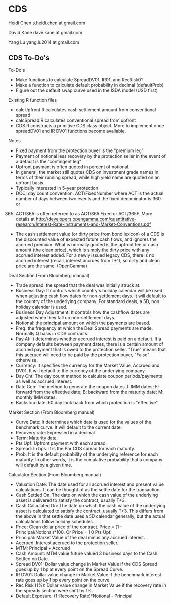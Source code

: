 CDS
========================================================
Heidi Chen 
s.heidi.chen at gmail.com

David Kane
dave.kane at gmail.com

Yang Lu 
yang.lu2014 at gmail.com

CDS To-Do's
--------------------------------------------------------


To-Do's
- Make functions to calculate SpreadDV01, IR01, and RecRisk01
- Make a function to calculate default probability in decimal (defaultProb)
- Figure out the default swap curve used in the ISDA model (USD first)

Existing R function files
- calcUpfront.R calculates cash settlement amount from conventional spread
- calcSpread.R calculates conventional spread from upfront
- CDS.R constructs a primitive CDS class object. More to implement once spreadDV01 and IR DV01 functions become available.


Notes
- Fixed payment from the protection buyer is the "premium leg"
- Payment of notional less recovery by the protection seller in the event of a default is the "contingent leg"
- Upfront paymant is often quoted in percent of notional.
- In general, the market still quotes CDS on investment grade names in terms of their running spread, while high yield name are quoted on an upfront basis.
- Typically interested in 5-year protection
- DCC: day count convention. ACT/FixedNumber where ACT is the actual
number of days between two events and the fixed denominator is 360 or
365. ACT/365 is often referred to as ACT/365 Fixed or ACT/365F. More details at http://developers.opengamma.com/quantitative-research/Interest-Rate-Instruments-and-Market-Conventions.pdf
- The cash settlement value (or dirty price from bond lexicon) of a CDS
is the discounted value of expected future cash flows, and ignores the
accrued premium. What is normally quoted is the upfront fee or cash
amount (the clean price), which is simply the dirty price with any
accrued interest added. For a newly issued legacy CDS, there is no
accrued interest (recall, interest accrues from T+1), so dirty and
clean price are the same. (OpenGamma)


Deal Section (From Bloomberg manual)
- Trade spread: the spread that the deal was initially struck at.
- Business Day: It controls which country's holiday calendar will be used when adjusting cash flow dates for non-settlement days. It will default to the country of the underlying company. For standard deals, a 5D, non holiday calendar is used.
- Business Day Adjustment: It controls how the cashflow dates are adjusted when they fall on non-settlement days.
- Notional: the principal amount on which the payments are based.
- Freq: the frequency at which the Deal Spread payments are made. Normally Q basis in CDS contracts.
- Pay AI: It determines whether accrued interest is paid on a default. If a company defaults between payment dates, there is a certain amount of accrued payment that is owed to the protection seller. "True" means that this accrued will need to be paid by the protection buyer, "False" otherwise.
- Currency: It specifies the currency for the Market Value, Accrued and DV01. It will default to the currency of the underlying company.
- Day Cnt: The day count method to calculate coupon periods/payments as well as accrued interest.
- Date Gen: The method to generate the coupon dates. I: IMM dates; F: forward from the effective date; B: backward from the maturity date; M: monthly IMM dates.
- Backstop date: 60 day look back from which protection is "effective"


Market Section (From Bloomberg manual)
- Curve Date: It determines which date is used for the values of the benchmark curve. It will default to the current date.
- Recovery rate: Expressed in a decimal.
- Term: Maturity date.
- Pts Upf: Upfront payment with each spread.
- Spread: In bps. It is the Par CDS spread for each maturity.
- Prob: It is the default probability of the underlying reference for each maturity. In other words, it is the cumulative probability that a company will default by a given time. 

Calculator Section (From Bloomberg manual)
- Valuation Date: The date used for all accrued interest and present value calculations. It can be thought of as the settle date for the transaction.
- Cash Settled On: The date on which the cash value of the underlying asset is delivered to satisfy the contract, usually T+3.
- Cash Calculated On: The date on which the cash value of the underlying asset is calculated to satisfy the contract, usually T+3. This differs from the above in that settle date uses a 5D calendar generally, but the actual calculations follow holiday schedules.
- Price: Clean dollar price of the contract. Price = (1 - Principal/Notional)*100. Or Price = 1 0 Pts Upf.
- Principal: Market Value of the deal minus any accrued interest.
- Accrued: Interest accrued to the protection seller. 
- MTM: Principal + Accrued
- Cash Amount: MTM value future valued 3 business days to the Cash Settled on Date.
- Spread DV01: Dollar value change in Market Value if the CDS Spread goes up by 1 bp at every point on the Spread Curve.
- IR DV01: Dollar value change in Market Value if the benchmark interest rate goes up by 1 bp every point on the curve.
- Rec Risk (1%): Dollar value change in Market Value if the recovery rate in the spreads section were shift by 1%.
- Default Exposure: (1-Recovery Rate)*Notional - Principal


